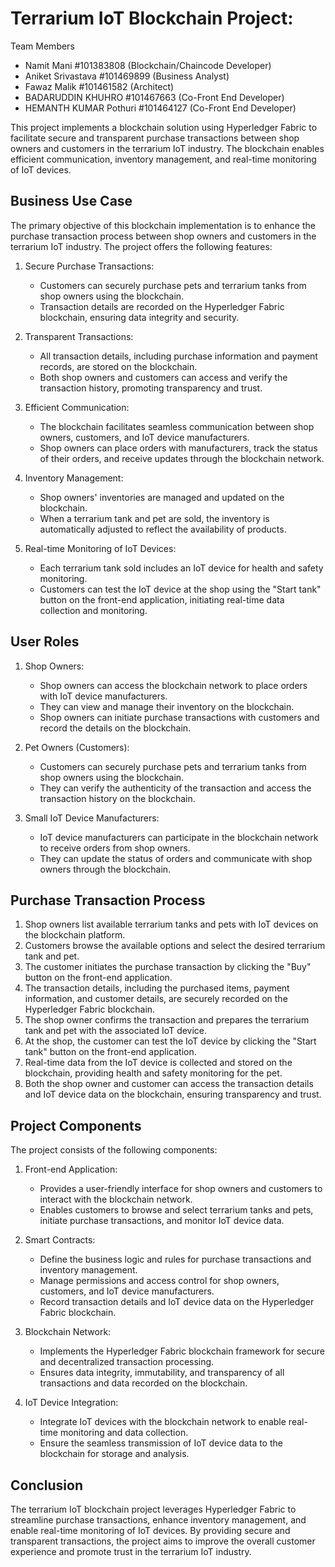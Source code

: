 
# Terrarium IoT Blockchain Project:

Team Members
- Namit Mani					#101383808 (Blockchain/Chaincode Developer)
- Aniket Srivastava        #101469899 (Business Analyst)
- Fawaz Malik					#101461582 (Architect)
- BADARUDDIN KHUHRO 	      #101467663 (Co-Front End Developer)
- HEMANTH KUMAR Pothuri  	#101464127 (Co-Front End Developer)


This project implements a blockchain solution using Hyperledger Fabric to facilitate secure and transparent purchase transactions between shop owners and customers in the terrarium IoT industry. The blockchain enables efficient communication, inventory management, and real-time monitoring of IoT devices.

## Business Use Case

The primary objective of this blockchain implementation is to enhance the purchase transaction process between shop owners and customers in the terrarium IoT industry. The project offers the following features:

1. Secure Purchase Transactions:
   - Customers can securely purchase pets and terrarium tanks from shop owners using the blockchain.
   - Transaction details are recorded on the Hyperledger Fabric blockchain, ensuring data integrity and security.

2. Transparent Transactions:
   - All transaction details, including purchase information and payment records, are stored on the blockchain.
   - Both shop owners and customers can access and verify the transaction history, promoting transparency and trust.

3. Efficient Communication:
   - The blockchain facilitates seamless communication between shop owners, customers, and IoT device manufacturers.
   - Shop owners can place orders with manufacturers, track the status of their orders, and receive updates through the blockchain network.

4. Inventory Management:
   - Shop owners' inventories are managed and updated on the blockchain.
   - When a terrarium tank and pet are sold, the inventory is automatically adjusted to reflect the availability of products.

5. Real-time Monitoring of IoT Devices:
   - Each terrarium tank sold includes an IoT device for health and safety monitoring.
   - Customers can test the IoT device at the shop using the "Start tank" button on the front-end application, initiating real-time data collection and monitoring.

## User Roles

1. Shop Owners:
   - Shop owners can access the blockchain network to place orders with IoT device manufacturers.
   - They can view and manage their inventory on the blockchain.
   - Shop owners can initiate purchase transactions with customers and record the details on the blockchain.

2. Pet Owners (Customers):
   - Customers can securely purchase pets and terrarium tanks from shop owners using the blockchain.
   - They can verify the authenticity of the transaction and access the transaction history on the blockchain.

3. Small IoT Device Manufacturers:
   - IoT device manufacturers can participate in the blockchain network to receive orders from shop owners.
   - They can update the status of orders and communicate with shop owners through the blockchain.

## Purchase Transaction Process

1. Shop owners list available terrarium tanks and pets with IoT devices on the blockchain platform.
2. Customers browse the available options and select the desired terrarium tank and pet.
3. The customer initiates the purchase transaction by clicking the "Buy" button on the front-end application.
4. The transaction details, including the purchased items, payment information, and customer details, are securely recorded on the Hyperledger Fabric blockchain.
5. The shop owner confirms the transaction and prepares the terrarium tank and pet with the associated IoT device.
6. At the shop, the customer can test the IoT device by clicking the "Start tank" button on the front-end application.
7. Real-time data from the IoT device is collected and stored on the blockchain, providing health and safety monitoring for the pet.
8. Both the shop owner and customer can access the transaction details and IoT device data on the blockchain, ensuring transparency and trust.

## Project Components

The project consists of the following components:

1. Front-end Application:
   - Provides a user-friendly interface for shop owners and customers to interact with the blockchain network.
   - Enables customers to browse and select terrarium tanks and pets, initiate purchase transactions, and monitor IoT device data.

2. Smart Contracts:
   - Define the business logic and rules for purchase transactions and inventory management.
   - Manage permissions and access control for shop owners, customers, and IoT device manufacturers.
   - Record transaction details and IoT device data on the Hyperledger Fabric blockchain.

3. Blockchain Network:
   - Implements the Hyperledger Fabric blockchain framework for secure and decentralized transaction processing.
   - Ensures data integrity, immutability, and transparency of all transactions and data recorded on the blockchain.

4. IoT Device Integration:
   - Integrate IoT devices with the blockchain network to enable real-time monitoring and data collection.
   - Ensure the seamless transmission of IoT device data to the blockchain for storage and analysis.

## Conclusion

The terrarium IoT blockchain project leverages Hyperledger Fabric to streamline purchase transactions, enhance inventory management, and enable real-time monitoring of IoT devices. By providing secure and transparent transactions, the project aims to improve the overall customer experience and promote trust in the terrarium IoT industry.

